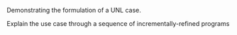 Demonstrating the formulation of a UNL case.

Explain the use case through a sequence of incrementally-refined programs